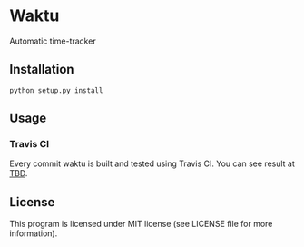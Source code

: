 # Waktu #

Automatic time-tracker

## Installation ##

    python setup.py install

## Usage ##

### Travis CI ###
Every commit waktu is built and tested using Travis CI. You can see result at [TBD](#).

## License ##
This program is licensed under MIT license (see LICENSE file for more information).
